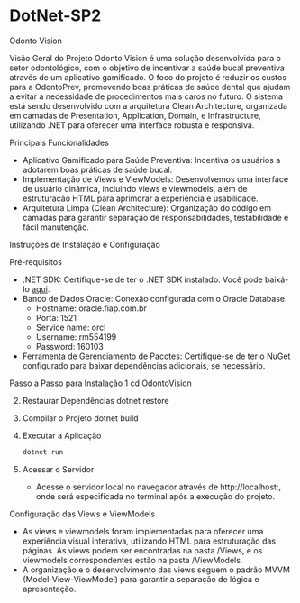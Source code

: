 # DotNet-SP2


Odonto Vision

Visão Geral do Projeto
Odonto Vision é uma solução desenvolvida para o setor odontológico, com o objetivo de incentivar a saúde bucal preventiva através de um aplicativo gamificado. 
O foco do projeto é reduzir os custos para a OdontoPrev, promovendo boas práticas de saúde dental que ajudam a evitar a necessidade de procedimentos mais caros no futuro. 
O sistema está sendo desenvolvido com a arquitetura Clean Architecture, organizada em camadas de Presentation, Application, Domain, e Infrastructure, 
utilizando .NET para oferecer uma interface robusta e responsiva.

Principais Funcionalidades
- Aplicativo Gamificado para Saúde Preventiva: Incentiva os usuários a adotarem boas práticas de saúde bucal.
- Implementação de Views e ViewModels: Desenvolvemos uma interface de usuário dinâmica, incluindo views e viewmodels, além de estruturação HTML para aprimorar a experiência e usabilidade.
- Arquitetura Limpa (Clean Architecture): Organização do código em camadas para garantir separação de responsabilidades, testabilidade e fácil manutenção.

Instruções de Instalação e Configuração

Pré-requisitos
- .NET SDK: Certifique-se de ter o .NET SDK instalado. Você pode baixá-lo [aqui](https://dotnet.microsoft.com/download).
- Banco de Dados Oracle: Conexão configurada com o Oracle Database.
  - Hostname: oracle.fiap.com.br
  - Porta: 1521
  - Service name: orcl
  - Username: rm554199
  - Password: 160103
- Ferramenta de Gerenciamento de Pacotes: Certifique-se de ter o NuGet configurado para baixar dependências adicionais, se necessário.

Passo a Passo para Instalação
1
   cd OdontoVision

2. Restaurar Dependências
   dotnet restore

3. Compilar o Projeto
   dotnet build

4. Executar a Aplicação
   ```bash
   dotnet run
   ```

5. Acessar o Servidor
   - Acesse o servidor local no navegador através de http://localhost:<porta>, onde <porta> será especificada no terminal após a execução do projeto.

Configuração das Views e ViewModels
- As views e viewmodels foram implementadas para oferecer uma experiência visual interativa, utilizando HTML para estruturação das páginas. 
As views podem ser encontradas na pasta /Views, e os viewmodels correspondentes estão na pasta /ViewModels.
- A organização e o desenvolvimento das views seguem o padrão MVVM (Model-View-ViewModel) para garantir a separação de lógica e apresentação.

